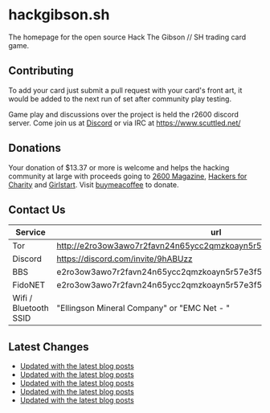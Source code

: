 # hackgibson.sh
The homepage for the open source Hack The Gibson // SH trading card game.


## Contributing

To add your card just submit a pull request with your card's front art, it would be added to the next run of set after community play testing.

Game play and discussions over the project is held the r2600 discord server. Come join us at [Discord](https://discord.com/invite/9hABUzz) or via IRC at https://www.scuttled.net/


## Donations

Your donation of $13.37 or more is welcome and helps the hacking community at large with proceeds going to [2600 Magazine](https://2600.com/), [Hackers for Charity](https://hackersforcharity.org) and [Girlstart](https://girlstart.org).  Visit [buymeacoffee](https://www.buymeacoffee.com/hackgibson.sh) to donate.


## Contact Us

Service | url
-|-
Tor | http://e2ro3ow3awo7r2favn24n65ycc2qmzkoayn5r57e3f56nvjwdcgg32ad.onion
Discord | https://discord.com/invite/9hABUzz
BBS | e2ro3ow3awo7r2favn24n65ycc2qmzkoayn5r57e3f56nvjwdcgg32ad.onion:23
FidoNET | e2ro3ow3awo7r2favn24n65ycc2qmzkoayn5r57e3f56nvjwdcgg32ad.onion:24554
Wifi / Bluetooth SSID | "Ellingson Mineral Company" or "EMC Net - <fidonet address>"

## Latest Changes
<!-- BLOG-POST-LIST:START -->
- [Updated with the latest blog posts](https://github.com/DFW2600/hackgibson.sh/commit/5b1e3d841e87136759408eb9780c3ed13f7c4f56)
- [Updated with the latest blog posts](https://github.com/DFW2600/hackgibson.sh/commit/091f71865628759d53f431caea717b25ac868260)
- [Updated with the latest blog posts](https://github.com/DFW2600/hackgibson.sh/commit/5d801b78bb5b381f1558ca0d97f226eaf1ae6a21)
- [Updated with the latest blog posts](https://github.com/DFW2600/hackgibson.sh/commit/e110924fbc54d8e5482baf3878afe4f872ca4069)
- [Updated with the latest blog posts](https://github.com/DFW2600/hackgibson.sh/commit/4e4c18e438ffd33a822aea8d691c0d2bdd6eff88)
<!-- BLOG-POST-LIST:END -->
